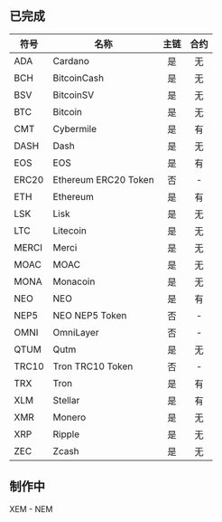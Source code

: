 ## 已完成
符号 | 名称 | 主链 | 合约
---   | --- | :-: | :-:
ADA   | Cardano | 是 | 无
BCH   | BitcoinCash | 是 | 无
BSV   | BitcoinSV | 是 | 无
BTC   | Bitcoin | 是 | 无
CMT   | Cybermile | 是 | 有
DASH  | Dash | 是 | 无
EOS   | EOS | 是 | 有
ERC20 | Ethereum ERC20 Token | 否 | -
ETH   | Ethereum | 是 | 有
LSK   | Lisk | 是 | 无
LTC   | Litecoin | 是 | 无
MERCI | Merci | 是 | 无
MOAC  | MOAC | 是 | 无
MONA  | Monacoin | 是 | 无
NEO   | NEO | 是 | 有
NEP5  | NEO NEP5 Token | 否 | -
OMNI  | OmniLayer | 否 | -
QTUM  | Qutm | 是 | 无
TRC10 | Tron TRC10 Token | 否 | -
TRX   | Tron | 是 | 有
XLM   | Stellar | 是 | 有
XMR   | Monero | 是 | 无
XRP   | Ripple | 是 | 无
ZEC   | Zcash | 是 | 无

## 制作中
XEM - NEM
